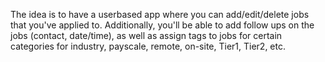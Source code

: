 The idea is to have a userbased app where you can add/edit/delete jobs that you've applied to. Additionally, you'll be able to add follow ups on the jobs (contact, date/time), as well as assign tags to jobs for certain categories for industry, payscale, remote, on-site, Tier1, Tier2, etc.